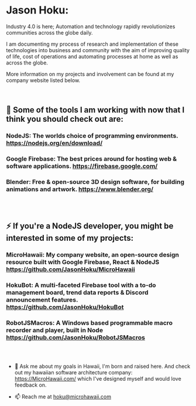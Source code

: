 # Jason Hoku:

  Industry 4.0 is here; Automation and technology rapidly revolutionizes communities across the globe daily.

  I am documenting my process of research and implementation of these technologies into business and community with the aim of improving quality of life, cost of operations and automating processes at home as well as across the globe. 

  More information on my projects and involvement can be found at my company website listed below. 

&nbsp;


## 🔬 Some of the tools I am working with now that I think you should check out are:

### NodeJS: The worlds choice of programming environments. https://nodejs.org/en/download/

### Google Firebase: The best prices around for hosting web & software applications. https://firebase.google.com/

### Blender: Free & open-source 3D design software, for building animations and artwork.  https://www.blender.org/
##
&nbsp;



## ⚡ If you're a NodeJS developer, you might be interested in some of my projects:

### MicroHawaii: My company website, an open-source design resource built with Google Firebase, React & NodeJS https://github.com/JasonHoku/MicroHawaii

### HokuBot: A multi-faceted Firebase tool with a to-do management board, trend data reports & Discord announcement features.   https://github.com/JasonHoku/HokuBot

### RobotJSMacros: A Windows based programmable macro recorder and player, built in Node https://github.com/JasonHoku/RobotJSMacros
##
&nbsp;



- 💬 Ask me about my goals in Hawaii, I'm born and raised here. And check out my hawaiian software architecture company: https://MicroHawaii.com/ which I've designed myself and would love feedback on.

- 📫 Reach me at hoku@microhawaii.com
